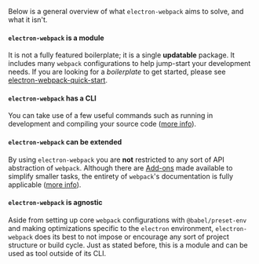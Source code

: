 Below is a general overview of what `electron-webpack` aims to solve, and what it isn't.

#### `electron-webpack` is a module
It is not a fully featured boilerplate; it is a single **updatable** package. It includes many `webpack` configurations to help jump-start your development needs. If you are looking for a *boilerplate* to get started, please see [electron-webpack-quick-start](https://github.com/electron-userland/electron-webpack-quick-start).

#### `electron-webpack` has a CLI
You can take use of a few useful commands such as running in development and compiling your source code ([more info](./cli-commands.md)).

#### `electron-webpack` can be extended
By using `electron-webpack` you are **not** restricted to any sort of API abstraction of `webpack`. Although there are [Add-ons](./add-ons.md) made available to simplify smaller tasks, the entirety of `webpack`'s documentation is fully applicable ([more info](./extending-as-a-library.md)).

#### `electron-webpack` is agnostic
Aside from setting up core `webpack` configurations with `@babel/preset-env` and making optimizations specific to the `electron` environment, `electron-webpack` does its best to not impose or encourage any sort of project structure or build cycle. Just as stated before, this is a module and can be used as tool outside of its CLI.
